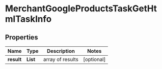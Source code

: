 # MerchantGoogleProductsTaskGetHtmlTaskInfo


## Properties

| Name | Type | Description | Notes |
|------------ | ------------- | ------------- | -------------|
**result** | **List<MerchantGoogleProductsTaskGetHtmlResultInfo>** | array of results |[optional]|